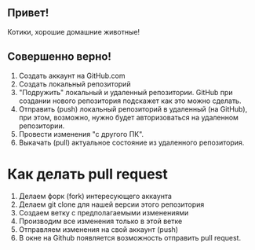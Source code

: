 ## Привет!
Котики, хорошие домашние животные!
## Совершенно верно!

1. Создать аккаунт на GitHub.com
2. Создать локальный репозиторий
3. "Подружить" локальный и удаленный репозитории. GitHub при создании нового репозитория подскажет как это можно сделать.
4. Отправить (push) локальный репозиторий в удаленный (на GitHub), при этом, возможно, нужно будет авторизоваться на удаленном репозитории.
5. Провести изменения "с другого ПК".
6. Выкачать (pull) актуальное состояние из удаленного репозитория.

# Как делать pull request
1. Делаем форк (fork) интересующего аккаунта
2. Делаем git clone для нашей версии этого репозитория
3. Создаем ветку с предполагаемыми изменениями
4. Производим все изменения только в этой ветке
5. Отправляем изменения на свой аккаунт (push)
6. В окне на Github появляется возможность отправить pull request.
